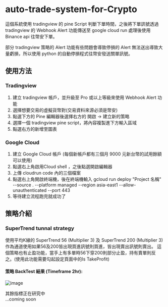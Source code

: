 # auto-trade-system-for-Crypto

這個系統使用 tradingview 的 pine Script 判斷下單時間，之後將下單訊號透過 tradingview 的 Webhook Alert 功能傳送至 google cloud run 處理後使用 Binance api 往幣安下單。

部分 tradingview 策略的 Alert 功能有些問題會導致停損的 Alert 無法送出導致大量虧損，所以使用 python 的自動停損程式往幣安發送關單訊號。

## 使用方法

### Tradingview 
1. 建立 tradingview 帳戶，並升級至 Pro 或以上等級來使用 Webhook Alert 功能
2. 選擇想要交易的虛擬貨幣對(交易資料來源必須是幣安)
3. 點選下方的 Pine 編輯器後選擇右方的 開啟 -> 建立新的策略
4. 選擇一個 tradingview pine script，將內容複製進下方輸入區域
5. 點選右方的新增至圖表

### Google Cloud
1. 建立 Google Cloud 帳戶 (每個新帳戶都有三個月 9000 元新台幣的試用餘額可以使用)
2. 點選右上角啟用Cloud shell ，之後點選開啟編輯器
3. 上傳 cloudrun code 內的三個檔案
4. 點選右上角開啟終端機，後在終端機輸入 gcloud run deploy "Project 名稱" --source . --platform managed --region asia-east1 --allow-unauthenticated --port 443
5. 等待建立流程跑完就成功了

## 策略介紹
### SuperTrend tunnal strategy
使用平均K線的 SuperTrend 56 (Multiplier 3) 及 SuperTrend 200 (Multiplier 3) 作為通道使用如果56及200皆出現買進訊號則買進，皆出現賣出訊號則賣出。
這個策略也有止盈功能，當手上有多單時56下穿200則部分止盈，持有賣單則反之。(使用此功能需要勾起設定頁面中的Is TakeProfit)

#### 策略 BackTest 結果 (Timeframe 2hr):

![image](https://github.com/littleplane321/auto-trade-system-for-Crypto/blob/main/Image/Supertrend%20Tunnal.png)


其餘指標正在研究中  
...coming soon


